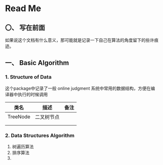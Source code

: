 # Read Me

## 〇、 写在前面
如果说这个文档有什么意义，那可能就是记录一下自己在算法的角度留下的些许痕迹。
## 一、 Basic Algorithm

### 1. Structure of Data

这个package中记录了一般 online judgment 系统中常用的数据结构，方便在编译器中执行的时候调用

| 类名     | 描述       | 备注 |
| -------- | ---------- | ---- |
| TreeNode | 二叉树节点 |      |
|          |            |      |
|          |            |      |

### 2. Data Structures Algorithm

1. 树遍历算法
2. 排序算法
3. 

